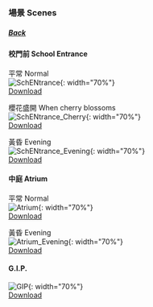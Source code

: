 ### 場景 Scenes
##### [Back](Nanaon.md)

#### 校門前 School Entrance
平常 Normal  
![SchENtrance](../../../Album/Nanaon/Still/adv_bg_20015001.png){: width="70%"}  
[Download](https://github.com/LYHPandaKing/227PhotoBackup/raw/master/Album/Nanaon/Still/adv_bg_20015001.png)

櫻花盛開 When cherry blossoms  
![SchENtrance_Cherry](../../../Album/Nanaon/Still/adv_bg_20011001.png){: width="70%"}  
[Download](https://github.com/LYHPandaKing/227PhotoBackup/raw/master/Album/Nanaon/Still/adv_bg_20011001.png)

黃昏 Evening  
![SchENtrance_Evening](../../../Album/Nanaon/Still/adv_bg_20015201.png){: width="70%"}  
[Download](https://github.com/LYHPandaKing/227PhotoBackup/raw/master/Album/Nanaon/Still/adv_bg_20015201.png)

#### 中庭 Atrium
平常 Normal  
![Atrium](../../../Album/Nanaon/Still/adv_bg_20041001.png){: width="70%"}  
[Download](https://github.com/LYHPandaKing/227PhotoBackup/raw/master/Album/Nanaon/Still/adv_bg_20041001.png)

黃昏 Evening  
![Atrium_Evening](../../../Album/Nanaon/Still/adv_bg_20041201.png){: width="70%"}  
[Download](https://github.com/LYHPandaKing/227PhotoBackup/raw/master/Album/Nanaon/Still/adv_bg_20041201.png)

#### G.I.P.  
![GIP](../../../Album/Nanaon/Still/adv_bg_20280001.png){: width="70%"}  
[Download](https://github.com/LYHPandaKing/227PhotoBackup/raw/master/Album/Nanaon/Still/adv_bg_20280001.png)

